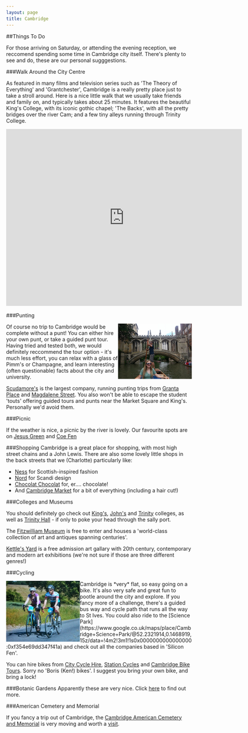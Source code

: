 ```yaml
---
layout: page
title: Cambridge
---
```


##Things To Do

For those arriving on Saturday, or attending the evening reception, we reccomend spending some time in Cambridge city itself. There's plenty to see and do, these are our personal sugggestions.

###Walk Around the City Centre

As featured in many films and television series such as 'The Theory of Everything' and 'Grantchester', Cambridge is a really pretty place just to take a stroll around. Here is a nice little walk that we usually take friends and family on, and typically takes about 25 minutes. It features the beautiful King's College, with its iconic gothic chapel; 'The Backs', with all the pretty bridges over the river Cam; and a few tiny alleys running through Trinity College.   

<div class="scalableWrapper">
    <div class="h_iframe">
        <iframe width="640" height="480" src="https://www.google.com/maps/d/embed?mid=zPWm4m1_MQbc.kZREYFp3w4fM"  frameborder="0"></iframe>
    </div>
</div>

###Punting

<img src="images/Punting.png" align="right">
Of course no trip to Cambridge would be complete without a punt! You can either hire your own punt, or take a guided punt tour. Having tried and tested both, we would definitely reccommend the tour option - it's much less effort, you can relax with a glass of Pimm's or Champagne, and learn interesting (often questionable) facts about the city and university. 

[Scudamore's](http://www.scudamores.com/) is the largest company, running punting trips from [Granta Place](https://www.google.co.uk/maps/place/Scudamore's+Boatyard/@52.201057,0.116182,17z/data=!3m1!4b1!4m2!3m1!1s0x47d870a34a1b9acd:0xf4ca551a0da78cb7) and [Magdalene Street](https://www.google.co.uk/maps/place/Scudamore's+Punting+Company/@52.209809,0.116729,17z/data=!3m1!4b1!4m2!3m1!1s0x47d870a34a1b9acd:0xf9c5d731f202f46a). You also won't be able to escape the student 'touts' offering guided tours and punts near the Market Square and King's. Personally we'd avoid them.

###Picnic

If the weather is nice, a picnic by the river is lovely. Our favourite spots are on [Jesus Green](https://www.google.co.uk/maps/place/Jesus+Green/@52.211508,0.122904,17z/data=!3m1!4b1!4m2!3m1!1s0x47d870952ddb593f:0x6c0a770654764ce1) and [Coe Fen](https://www.google.co.uk/maps/place/Coe+Fen/@52.1991153,0.1182741,16z/data=!4m2!3m1!1s0x0000000000000000:0x90c3ffe5c4ef640e)

###Shopping
Cambridge is a great place for shopping, with most high street chains and a John Lewis. There are also some lovely little shops in the back streets that we (Charlotte) particularly like:

* [Ness](http://www.ness.co.uk/ness-stores) for Scottish-inspired fashion
* [Nord](http://www.nordesign.co.uk/) for Scandi design
* [Chocolat Chocolat](http://www.chocolatchocolat.co.uk) for, er.... chocolate!
* And [Cambridge Market](http://www.visitcambridge.org/shopping/cambridge-market-p528371) for a bit of everything (including a hair cut!)

###Colleges and Museums

You should definitely go check out [King's](https://www.google.co.uk/maps/place/King's+College/@52.204278,0.116594,17z/data=!3m1!4b1!4m2!3m1!1s0x47d870bb7b0a70af:0x9011546d14b61613), [John's](https://www.google.co.uk/maps/place/St+John's+College/@52.207738,0.117867,17z/data=!3m1!4b1!4m2!3m1!1s0x47d870bdc55d733f:0x9e62883a7cfce8f) and [Trinity](https://www.google.co.uk/maps/place/King's+College/@52.204278,0.116594,17z/data=!3m1!4b1!4m2!3m1!1s0x47d870bb7b0a70af:0x9011546d14b61613) colleges, as well as [Trinity Hall](https://www.google.co.uk/maps/place/Trinity+Hall+Cambridge/@52.205739,0.115133,17z/data=!3m1!4b1!4m2!3m1!1s0x47d870be90940b35:0xffdd76b080e062f9) - if only to poke your head through the sally port.

The [Fitzwilliam Museum](http://www.fitzmuseum.cam.ac.uk/) is free to enter and houses a 'world-class collection of art and antiques spanning centuries'.

[Kettle's Yard](http://www.kettlesyard.co.uk/) is a free admission art gallary with 20th century, contemporary and modern art exhibitions (we're not sure if those are three different genres!) 

###Cycling

<img src="images/Cycling.png" align="left">
Cambridge is *very* flat, so easy going on a bike. It's also very safe and great fun to pootle around the city and explore. If you fancy more of a challenge, there's a guided bus way and cycle path that runs all the way to St Ives. You could also ride to the [Science Park](https://www.google.co.uk/maps/place/Cambridge+Science+Park/@52.2321914,0.1468919,15z/data=!4m2!3m1!1s0x0000000000000000:0xf354e69dd347f41a) and check out all the companies based in 'Silicon Fen'.

You can hire bikes from [City Cycle Hire](http://www.citycyclehire.com/), [Station Cycles](http://stationcycles.co.uk/) and [Cambridge Bike Tours](http://www.cambridgebiketours.co.uk/). Sorry no 'Boris (Ken!) bikes'. I suggest you bring your own bike, and bring a lock!

###Botanic Gardens
Apparently these are very nice. Click [here](http://www.botanic.cam.ac.uk/Botanic/Home.aspx) to find out more.

###American Cemetery and Memorial

If you fancy a trip out of Cambridge, the [Cambridge American Cemetery and Memorial](http://en.wikipedia.org/wiki/Cambridge_American_Cemetery_and_Memorial) is very moving and worth a [visit](https://www.google.co.uk/maps/place/Cambridge+American+Cemetery+and+Memorial/@52.216113,0.053794,15z/data=!4m2!3m1!1s0x0:0xba32f7383418c747). 